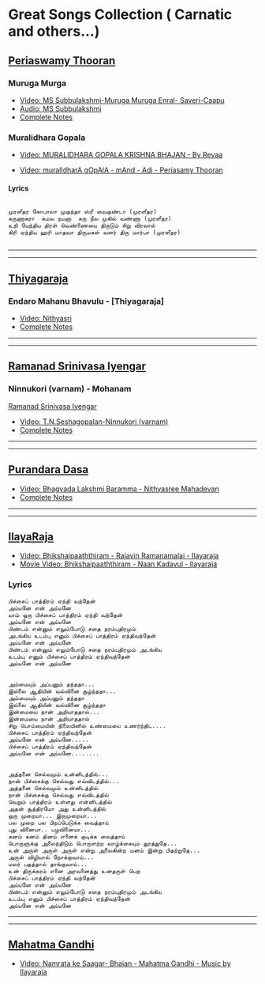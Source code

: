 # Great Songs Collection ( Carnatic and others...)


## [Periaswamy Thooran](https://en.wikipedia.org/wiki/Periyasaamy_Thooran)

### Muruga Murga 
- [Video: MS Subbulakshmi-Muruga Muruga Enral- Saveri-Caapu](https://www.youtube.com/watch?v=ju5nYcGWvmg)
- [Audio: MS Subbulakshmi](https://soundcloud.com/karnatik/c1208)
- [Complete Notes](http://www.shivkumar.org/music/murugamuruga.pdf)


### Muralidhara Gopala 

- [Video: MURALIDHARA GOPALA KRISHNA BHAJAN - By Revaa ](https://www.youtube.com/watch?v=Fjo7dPOkzDI)

- [Video: muralIdharA gOpAlA - mAnd - Adi - Periasamy Thooran ](https://www.youtube.com/watch?v=ku87hsna784)

#### Lyrics
```

முரளீதர கோபாலா முகுந்தா ஸ்ரீ வைகுண்டா (முரளீதர)
கருணாகரா  கமல நயனா  கரு நீல முகில் வண்ணா (முரளீதர)
உறி யேந்திய திரள் வெண்ணையை திருடும் சிறு விரலால்
கிரி ஏந்திய ஹரி மாதவா திருமகள் வளர் திரு மார்பா (முரளீதர)


```
<hr/><hr/>

## [Thiyagaraja](https://en.wikipedia.org/wiki/Tyagaraja)

### Endaro Mahanu Bhavulu - [Thiyagaraja]

- [Video: Nithyasri](https://www.youtube.com/watch?v=miZlfSPbKdY)
- [Complete Notes](http://www.shivkumar.org/music/endaromahanubhavulu-new.pdf)

<hr/><hr/>

## [Ramanad Srinivasa Iyengar](https://en.wikipedia.org/wiki/Poochi_Srinivasa_Iyengar)

### Ninnukori (varnam) - Mohanam  
[Ramanad Srinivasa Iyengar](https://en.wikipedia.org/wiki/Poochi_Srinivasa_Iyengar)
- [Video: T.N.Seshagopalan-Ninnukori (varnam)](https://www.youtube.com/watch?v=zlqcwbiwEog)
- [Complete Notes](http://www.shivkumar.org/music/varnams/ninnukori.htm)


<hr/><hr/>

## [Purandara Dasa](https://en.wikipedia.org/wiki/Purandara_Dasa)
- [Video: Bhagyada Lakshmi Baramma - Nithyasree Mahadevan](https://www.youtube.com/watch?v=0wMgHi3Fq0M)
- [Complete Notes](https://karnatik.com/c1146.shtml)

<hr/><hr/>

## [IlayaRaja ](https://en.wikipedia.org/wiki/Ilaiyaraaja)
- [Video: Bhikshaipaaththiram - Rajavin Ramanamalai  - Ilayaraja](https://www.youtube.com/watch?v=0wMgHi3Fq0M)
- [Movie Video: Bhikshaipaaththiram - Naan Kadavul  - Ilayaraja](https://www.youtube.com/watch?v=dsXkZ0KlPQA)

### Lyrics

```
பிச்சைப் பாத்திரம் ஏந்தி வந்தேன் 
அய்யனே என் அய்யனே
யாம் ஒரு பிச்சைப் பாத்திரம் ஏந்தி வந்தேன் 
அய்யனே என் அய்யனே
பிண்டம் என்னும் எலும்போடு சதை நரம்புதிரமும் 
அடங்கிய உடம்பு எனும் பிச்சைப் பாத்திரம் ஏந்திவந்தேன்
அய்யனே என் அய்யனே
பிண்டம் என்னும் எலும்போடு சதை நரம்புதிரமும் அடங்கிய
உடம்பு எனும் பிச்சைப் பாத்திரம் ஏந்திவந்தேன்
அய்யனே என் அய்யனே


அம்மையும் அப்பனும் தந்ததா...
இல்லை ஆதியின் வல்வினை சூழ்ந்ததா...
அம்மையும் அப்பனும் தந்ததா
இல்லை ஆதியின் வல்வினை சூழ்ந்ததா
இன்மையை நான் அறியாததால்...
இன்மையை நான் அறியாததால்
சிறு பொம்மையின் நிலையினில் உண்மையை உணர்ந்திட....
பிச்சைப் பாத்திரம் ஏந்திவந்தேன் 
அய்யனே என் அய்யனே..... 
பிச்சைப் பாத்திரம் ஏந்திவந்தேன் 
அய்யனே என் அய்யனே........


அத்தனை செல்வமும் உன்னிடத்தில்...
நான் பிச்சைக்கு செல்வது எவ்விடத்தில்...
அத்தனை செல்வமும் உன்னிடத்தில்
நான் பிச்சைக்கு செல்வது எவ்விடத்தில்
வெறும் பாத்திரம் உள்ளது என்னிடத்தில்
அதன் சூத்திரமோ அது உன்னிடத்தில்
ஒரு முறையா... இருமுறையா...
பல முறை பல பிறப்பெடுக்க வைத்தாய்
புது வினையா.. பழவினையா...
கனம் கனம் தினம் எனைக் குடிக்க வைத்தாய்
பொருளுக்கு அலைந்திடும் பொருளற்ற வாழ்க்கையும் துரத்துதே... 
உன் அருள் அருள் அருள் என்று அலைகின்ற மனம் இன்று பிதற்றுதே...
அருள் விழியால் நோக்குவாய்...
மலர் பதத்தால் தாங்குவாய்...
உன் திருக்கரம் எனை அரவனைத்து உனதருள் பெற
பிச்சைப் பாத்திரம் ஏந்தி வந்தேன் 
அய்யனே என் அய்யனே
பிண்டம் என்னும் எலும்போடு சதை நரம்புதிரமும் அடங்கிய
உடம்பு எனும் பிச்சைப் பாத்திரம் ஏந்திவந்தேன்
அய்யனே என் அய்யனே﻿
``` 



<hr/><hr/>

## [Mahatma Gandhi ](https://en.wikipedia.org/wiki/Mahatma_Gandhi)
- [Video: Namrata ke Saagar- Bhajan - Mahatma Gandhi - Music by Ilayaraja](https://www.youtube.com/watch?v=Z86LscyJhNY)





